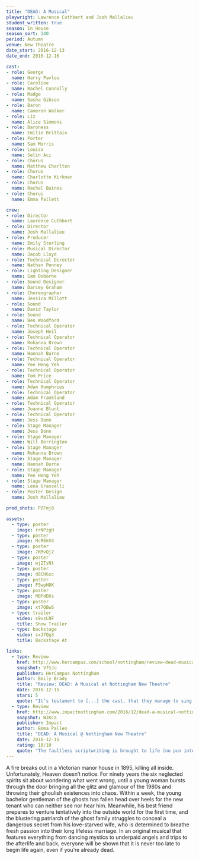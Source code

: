 ```yaml
---
title: "DEAD: A Musical"
playwright: Lawrence Cuthbert and Josh Mallalieu
student_written: true
season: In House
season_sort: 140
period: Autumn
venue: New Theatre
date_start: 2016-12-13
date_end: 2016-12-16

cast:
- role: George
  name: Harry Pavlou
- role: Caroline
  name: Rachel Connolly
- role: Madge
  name: Sasha Gibson
- role: Baron
  name: Cameron Walker
- role: Liz
  name: Alice Simmons
- role: Baroness
  name: Emilie Brittain
- role: Porter
  name: Sam Morris
- role: Louisa
  name: Selin Aci
- role: Chorus
  name: Matthew Charlton
- role: Chorus
  name: Charlotte Kirkman
- role: Chorus
  name: Rachel Baines
- role: Chorus
  name: Emma Pallett

crew:
- role: Director
  name: Laurence Cuthbert
- role: Director
  name: Josh Mallalieu
- role: Producer
  name: Emily Sterling
- role: Musical Director
  name: Jacob Lloyd
- role: Technical Director
  name: Nathan Penney
- role: Lighting Designer
  name: Sam Osborne
- role: Sound Designer
  name: Darcey Graham
- role: Choreographer
  name: Jessica Millott
- role: Sound
  name: David Taylor
- role: Sound
  name: Ben Woodford
- role: Technical Operator
  name: Joseph Heil
- role: Technical Operator
  name: Rohanna Brown
- role: Technical Operator
  name: Hannah Burne
- role: Technical Operator
  name: Yee Heng Yeh
- role: Technical Operator
  name: Tom Price
- role: Technical Operator
  name: Adam Humphries
- role: Technical Operator
  name: Adam Frankland
- role: Technical Operator
  name: Joanne Blunt
- role: Technical Operator
  name: Jess Donn
- role: Stage Manager
  name: Jess Donn
- role: Stage Manager
  name: Will Berrington
- role: Stage Manager
  name: Rohanna Brown
- role: Stage Manager
  name: Hannah Burne
- role: Stage Manager
  name: Yee Heng Yeh
- role: Stage Manager
  name: Lena Grasselli
- role: Poster Design
  name: Josh Mallalieu

prod_shots: PZFmj8

assets:
  - type: poster
    image: rrNPzgH
  - type: poster
    image: HcR6kV4
  - type: poster
    image: 7KMvQj2
  - type: poster
    image: wj2TsNt
  - type: poster
    image: d8CH6zc
  - type: poster
    image: FSwpH8K
  - type: poster
    image: MBPdBXs
  - type: poster
    image: xt7QBwS
  - type: trailer
    video: s9vzLNF
    title: Show Trailer
  - type: backstage
    video: sxJ7Qg3
    title: Backstage At

links:
  - type: Review
    href: http://www.hercampus.com/school/nottingham/review-dead-musical-nottingham-new-theatre
    snapshot: VfSJu
    publisher: HerCampus Nottingham
    author: Emily Brady
    title: "Review: DEAD: A Musical at Nottingham New Theatre"
    date: 2016-12-15
    stars: 5
    quote: "It’s testament to [...] the cast, that they manage to sing and dance so wonderfully whilst conveying such brilliantly realised characters."
  - type: Review
    href: http://www.impactnottingham.com/2016/12/dead-a-musical-nottingham-new-theatre/
    snapshot: WJKCa
    publisher: Impact
    author: Emma Pallen
    title: "DEAD: A Musical @ Nottingham New Theatre"
    date: 2016-12-15
    rating: 10/10
    quote: "The faultless scriptwriting is brought to life (no pun intended) by a team of equally brilliant actors."
---
```


A fire breaks out in a Victorian manor house in 1895, killing all inside. Unfortunately, Heaven doesn’t notice. For ninety years the six neglected spirits sit about wondering what went wrong, until a young woman bursts through the door bringing all the glitz and glamour of the 1980s and throwing their ghoulish existences into chaos. Within a week, the young bachelor gentleman of the ghosts has fallen head over heels for the new tenant who can neither see nor hear him. Meanwhile, his best friend prepares to venture tentatively into the outside world for the first time, and the blustering patriarch of the ghost family struggles to conceal a dangerous secret from his love-starved wife, who is determined to breathe fresh passion into their long lifeless marriage. In an original musical that features everything from dancing mystics to underpaid angels and trips to the afterlife and back, everyone will be shown that it is never too late to begin life again, even if you’re already dead.
